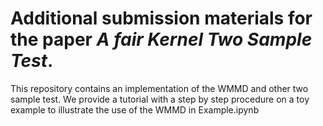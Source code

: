 # Additional submission materials for the paper *A fair Kernel Two Sample Test*.

This repository contains an implementation of the WMMD and other two sample test.
We provide a tutorial with a step by step procedure on a toy example to illustrate the use of the WMMD in Example.ipynb
